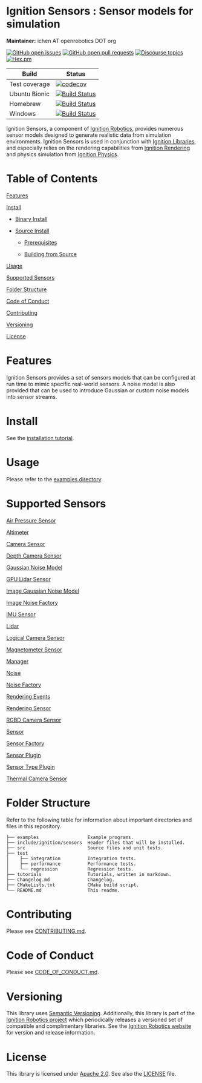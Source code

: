 # Ignition Sensors : Sensor models for simulation

**Maintainer:** ichen AT openrobotics DOT org

[![GitHub open issues](https://img.shields.io/github/issues-raw/ignitionrobotics/ign-sensors.svg)](https://github.com/ignitionrobotics/ign-sensors/issues)
[![GitHub open pull requests](https://img.shields.io/github/issues-pr-raw/ignitionrobotics/ign-sensors.svg)](https://github.com/ignitionrobotics/ign-sensors/pulls)
[![Discourse topics](https://img.shields.io/discourse/https/community.gazebosim.org/topics.svg)](https://community.gazebosim.org)
[![Hex.pm](https://img.shields.io/hexpm/l/plug.svg)](https://www.apache.org/licenses/LICENSE-2.0)

Build | Status
-- | --
Test coverage | [![codecov](https://codecov.io/gh/ignitionrobotics/ign-sensors/branch/master/graph/badge.svg)](https://codecov.io/gh/ignitionrobotics/ign-sensors)  
Ubuntu Bionic | [![Build Status](https://build.osrfoundation.org/buildStatus/icon?job=ignition_sensors-ci-master-bionic-amd64)](https://build.osrfoundation.org/job/ignition_sensors-ci-master-bionic-amd64)  
Homebrew      | [![Build Status](https://build.osrfoundation.org/buildStatus/icon?job=ignition_sensors-ci-master-homebrew-amd64)](https://build.osrfoundation.org/job/ignition_sensors-ci-master-homebrew-amd64)  
Windows       | [![Build Status](https://build.osrfoundation.org/buildStatus/icon?job=ignition_sensors-ci-master-windows7-amd64)](https://build.osrfoundation.org/job/ignition_sensors-ci-master-windows7-amd64)

Ignition Sensors, a component of [Ignition
Robotics](https://ignitionrobotics.org), provides numerous sensor models
designed to generate realistic data from simulation environments. Ignition Sensors is used in conjunction with [Ignition Libraries](https://ignitionrobotics/libs), and especially relies on the rendering capabilities from [Ignition Rendering](https://ignitionrobotics.org/libs/rendering) and physics simulation from [Ignition Physics](https://ignitionrobotics.org/libs/physics).

# Table of Contents

[Features](#features)

[Install](#install)

* [Binary Install](#binary-install)

* [Source Install](#source-install)

    * [Prerequisites](#prerequisites)
  
    * [Building from Source](#building-from-source)

[Usage](#usage)

[Supported Sensors](#supported-sensors)

[Folder Structure](#folder-structure)

[Code of Conduct](#code-of-conduct)

[Contributing](#code-of-contributing)

[Versioning](#versioning)

[License](#license)

# Features

Ignition Sensors provides a set of sensors models that can be
configured at run time to mimic specific real-world sensors. A noise model
is also provided that can be used to introduce Gaussian or custom noise
models into sensor streams.

# Install

See the [installation tutorial](https://ignitionrobotics.org/api/sensors/4.0/installation.html).

# Usage

Please refer to the [examples directory](https://github.com/ignitionrobotics/ign-sensors/raw/master/examples/).

# Supported Sensors

[Air Pressure Sensor](https://ignitionrobotics.org/api/sensors/4.1/classignition_1_1sensors_1_1AirPressureSensor.html)

[Altimeter](https://ignitionrobotics.org/api/sensors/4.1/classignition_1_1sensors_1_1AltimeterSensor.html)

[Camera Sensor](https://ignitionrobotics.org/api/sensors/4.1/classignition_1_1sensors_1_1CameraSensor.html)

[Depth Camera Sensor](https://ignitionrobotics.org/api/sensors/4.1/classignition_1_1sensors_1_1DepthCameraSensor.html)

[Gaussian Noise Model](https://ignitionrobotics.org/api/sensors/4.1/classignition_1_1sensors_1_1GaussianNoiseModel.html)

[GPU Lidar Sensor](https://ignitionrobotics.org/api/sensors/4.1/classignition_1_1sensors_1_1GpuLidarSensor.html)

[Image Gaussian Noise Model](https://ignitionrobotics.org/api/sensors/4.1/classignition_1_1sensors_1_1ImageGaussianNoiseModel.html)

[Image Noise Factory](https://ignitionrobotics.org/api/sensors/4.1/classignition_1_1sensors_1_1ImageNoiseFactory.html)

[IMU Sensor](https://ignitionrobotics.org/api/sensors/4.1/classignition_1_1sensors_1_1ImuSensor.html)

[Lidar](https://ignitionrobotics.org/api/sensors/4.1/classignition_1_1sensors_1_1Lidar.html)

[Logical Camera Sensor](https://ignitionrobotics.org/api/sensors/4.1/classignition_1_1sensors_1_1LogicalCameraSensor.html)

[Magnetometer Sensor](https://ignitionrobotics.org/api/sensors/4.1/classignition_1_1sensors_1_1MagnetometerSensor.html)

[Manager](https://ignitionrobotics.org/api/sensors/4.1/classignition_1_1sensors_1_1Manager.html)

[Noise](https://ignitionrobotics.org/api/sensors/4.1/classignition_1_1sensors_1_1Noise.html)

[Noise Factory](https://ignitionrobotics.org/api/sensors/4.1/classignition_1_1sensors_1_1NoiseFactory.html)

[Rendering Events](https://ignitionrobotics.org/api/sensors/4.1/classignition_1_1sensors_1_1RenderingEvents.html)

[Rendering Sensor](https://ignitionrobotics.org/api/sensors/4.1/classignition_1_1sensors_1_1RenderingSensor.html)

[RGBD Camera Sensor](https://ignitionrobotics.org/api/sensors/4.1/classignition_1_1sensors_1_1RgbdCameraSensor.html)

[Sensor](https://ignitionrobotics.org/api/sensors/4.1/classignition_1_1sensors_1_1Sensor.html)

[Sensor Factory](https://ignitionrobotics.org/api/sensors/4.1/classignition_1_1sensors_1_1SensorFactory.html)

[Sensor Plugin](https://ignitionrobotics.org/api/sensors/4.1/classignition_1_1sensors_1_1SensorPlugin.html)

[Sensor Type Plugin](https://ignitionrobotics.org/api/sensors/4.1/classignition_1_1sensors_1_1SensorTypePlugin.html)

[Thermal Camera Sensor](https://ignitionrobotics.org/api/sensors/4.1/classignition_1_1sensors_1_1ThermalCameraSensor.html)


# Folder Structure

Refer to the following table for information about important directories and files in this repository.

```
├── examples                  Example programs.
├── include/ignition/sensors  Header files that will be installed.
├── src                       Source files and unit tests.
├── test
│    ├── integration          Integration tests.
│    ├── performance          Performance tests.
│    └── regression           Regression tests.
├── tutorials                 Tutorials, written in markdown.
├── Changelog.md              Changelog.
├── CMakeLists.txt            CMake build script.
└── README.md                 This readme.  
```

# Contributing

Please see
[CONTRIBUTING.md](https://github.com/ignitionrobotics/ign-gazebo/blob/master/CONTRIBUTING.md).

# Code of Conduct

Please see
[CODE_OF_CONDUCT.md](https://github.com/ignitionrobotics/ign-gazebo/blob/master/CODE_OF_CONDUCT.md).

# Versioning

This library uses [Semantic Versioning](https://semver.org/). Additionally, this library is part of the [Ignition Robotics project](https://ignitionrobotics.org) which periodically releases a versioned set of compatible and complimentary libraries. See the [Ignition Robotics website](https://ignitionrobotics.org) for version and release information.

# License

This library is licensed under [Apache 2.0](https://www.apache.org/licenses/LICENSE-2.0). See also the [LICENSE](https://github.com/ignitionrobotics/ign-sensors/blob/master/LICENSE) file.
